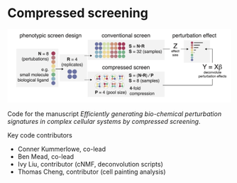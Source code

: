 # Compressed screening

![compressedScreening](compressed_screening.png)

Code for the manuscript *Efficiently generating bio-chemical perturbation signatures in complex cellular systems by compressed screening*.

Key code contributors
- Conner Kummerlowe, co-lead 
- Ben Mead, co-lead
- Ivy Liu, contributor (cNMF, deconvolution scripts)
- Thomas Cheng, contributor (cell painting analysis)
